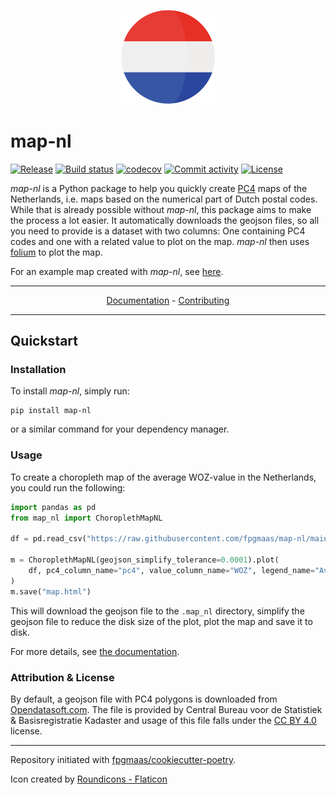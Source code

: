 <p align="center" style="margin: 30px 30px 40px 30px;">
  <img alt="map nl" height="150" src="https://github.com/fpgmaas/map-nl/blob/main/docs/static/nl.png?raw=true">
</p>

# map-nl

[![Release](https://img.shields.io/github/v/release/fpgmaas/map-nl)](https://img.shields.io/github/v/release/fpgmaas/map-nl)
[![Build status](https://img.shields.io/github/actions/workflow/status/fpgmaas/map-nl/main.yml?branch=main)](https://github.com/fpgmaas/map-nl/actions/workflows/main.yml?query=branch%3Amain)
[![codecov](https://codecov.io/gh/fpgmaas/map-nl/branch/main/graph/badge.svg)](https://codecov.io/gh/fpgmaas/map-nl)
[![Commit activity](https://img.shields.io/github/commit-activity/m/fpgmaas/map-nl)](https://img.shields.io/github/commit-activity/m/fpgmaas/map-nl)
[![License](https://img.shields.io/github/license/fpgmaas/map-nl)](https://img.shields.io/github/license/fpgmaas/map-nl)

_map-nl_ is a Python package to help you quickly create [PC4](https://www.cbs.nl/nl-nl/dossier/nederland-regionaal/geografische-data/gegevens-per-postcode) maps of the Netherlands, i.e. maps based on the numerical part of Dutch postal codes. While that is already possible without _map-nl_, this package aims to make the process a lot easier. It automatically downloads the geojson files, so all you need to provide is a dataset with two columns: One containing PC4 codes and one with a related value to plot on the map. _map-nl_ then uses [folium](https://github.com/python-visualization/folium) to plot the map.

For an example map created with _map-nl_, see [here](https://fpgmaas.github.io/map-nl/static/choropleth.html).

---

<p align="center">
  <a href="https://fpgmaas.github.io/map-nl">Documentation</a> - <a href="https://fpgmaas.github.io/map-nl/contributing/">Contributing</a>
</p>

---

## Quickstart

### Installation

To install _map-nl_, simply run:

```shell
pip install map-nl
```

or a similar command for your dependency manager.

### Usage

To create a choropleth map of the average WOZ-value in the Netherlands, you could run the following:

```py
import pandas as pd
from map_nl import ChoroplethMapNL

df = pd.read_csv("https://raw.githubusercontent.com/fpgmaas/map-nl/main/data/woz-pc4.csv")

m = ChoroplethMapNL(geojson_simplify_tolerance=0.0001).plot(
    df, pc4_column_name="pc4", value_column_name="WOZ", legend_name="Average WOZ Value"
)
m.save("map.html")
```

This will download the geojson file to the `.map_nl` directory, simplify the geojson file to reduce the disk size of the plot, plot the map and save it to disk.

For more details, see [the documentation](https://fpgmaas.github.io/map-nl).

### Attribution & License

By default, a geojson file with PC4 polygons is downloaded from [Opendatasoft.com](https://public.opendatasoft.com/explore/dataset/georef-netherlands-postcode-pc4/information/). The file is provided by Central Bureau voor de Statistiek & Basisregistratie Kadaster and usage of this file falls under the [CC BY 4.0](https://creativecommons.org/licenses/by/4.0/) license.

---

Repository initiated with [fpgmaas/cookiecutter-poetry](https://github.com/fpgmaas/cookiecutter-poetry).

Icon created by <a href="https://www.flaticon.com/free-icons/holland" title="holland icons">Roundicons - Flaticon</a>
